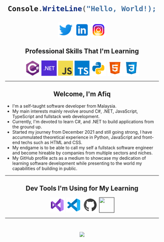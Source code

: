 <h1 align="center"><strong>

```cs
Console.WriteLine("Hello, World!);
```

</strong></h1>

<div align="center">
<p>
<a href="https://twitter.com/afiqcodes" target="_blank">
<img src="./assets/twitter.png" width="50" height="50"></a>

<a href="https://www.linkedin.com/in/afiq-hafizuddin-472293217/" target="_blank">
<img src="./assets/linkedin.png"  width="50" height="50"></a>

<a href="https://instagram.com/afiqcodes?igshid=YmMyMTA2M2Y=" target="_blank">
<img src="./assets/instagram-new.png" width="50" height="50"></a>
</p>
</div>

<h2 align="center"><strong>Professional Skills That I'm Learning</strong></h2>

<div align="center">
 <a href="https://learn.microsoft.com/en-us/dotnet/csharp/" target="_blank">
<img src="./assets/csharp.svg" width="50" height="50"></ing></a>

<a href="https://learn.microsoft.com/en-us/dotnet/" target="_blank">
<img src="./assets/dotnet.png" width="50" height="50"></a>

<a href="https://developer.mozilla.org/en-US/docs/Web/JavaScript" target="_blank">
<img src="./assets/javascript-original.svg" width="50" height="50"></a>

<a href="https://www.typescriptlang.org/docs/" target="_blank">
<img src="./assets/typescript-original.svg" width="50" height="50"></a>

<a href="https://docs.python.org/3/" target="_blank">
<img src="./assets/py.png" width="50" height="50"></a>

<a href="https://developer.mozilla.org/en-US/docs/Web/HTML" target="_blank">
<img src="./assets/html.png" width="50" height="50"></a>

<a href="https://developer.mozilla.org/en-US/docs/Web/CSS" target="_blank">
<img src="./assets/css.png" width="50" height="50"></a>
</div>

---

<div align="center">
<h2><strong>Welcome, I'm Afiq</strong></h2>
</div>

- I'm a self-taught software developer from Malaysia.
- My main interests mainly revolve around C#, .NET, JavaScript, TypeScript and fullstack web development.
- Currently, I'm devoted to learn C#, and .NET to build applications from the ground up.
- Started my journey from December 2021 and still going strong, I have accummulated theoretical experience in Python, JavaScript and front-end techs such as HTML and CSS.
- My endgame is to be able to call my self a fullstack software engineer and become hireable by companies from multiple sectors and niches.
- My GitHub profile acts as a medium to showcase my dedication of learning software development while presenting to the world my capabilities of building in public.

---

<h2 align="center"><strong>Dev Tools I'm Using for My Learning</strong></h2>

<div align="center">
<p>

<!-- Visual Studio -->
<a href="" target="_blank">
<img src="./assets/visual-studio.png" width=50 height=50></a>

<!-- VS Code -->
<a href="" target="_blank">
<img src="./assets/visual-studio-code.png" width=50 height=50></a>

<!-- GitHub -->
<a href="" target="_blank">
<img src="./assets/github.png" width=50 height=50></a>

<!-- Azure DevOps -->
<a href="" target="_blank">
<img src="./assets/azure-devops.ico" width=50 height=50></a>

</p>
</div>

---

</br>
<p align=center>
<a href="#" alt="Afiq GitHub Statistics">
<img src="https://github-readme-stats.vercel.app/api?username=afiqhafizuddin&theme=prussian&show_icons=true">
</a>
</p>

